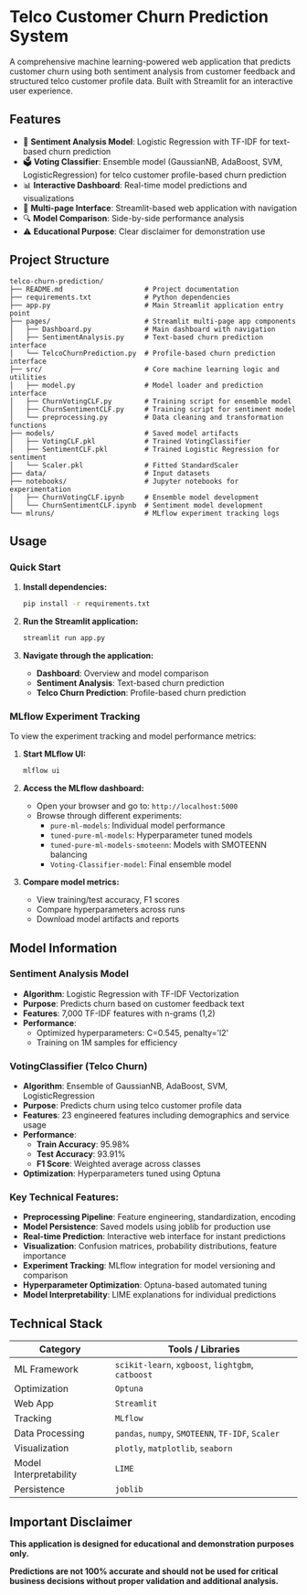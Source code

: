 # Telco Customer Churn Prediction System

A comprehensive machine learning-powered web application that predicts customer churn using both sentiment analysis from customer feedback and structured telco customer profile data. Built with Streamlit for an interactive user experience.

## Features

- 🤖 **Sentiment Analysis Model**: Logistic Regression with TF-IDF for text-based churn prediction
- 🗳️ **Voting Classifier**: Ensemble model (GaussianNB, AdaBoost, SVM, LogisticRegression) for telco customer profile-based churn prediction
- 📊 **Interactive Dashboard**: Real-time model predictions and visualizations
- 📝 **Multi-page Interface**: Streamlit-based web application with navigation
- 🔍 **Model Comparison**: Side-by-side performance analysis
- ⚠️ **Educational Purpose**: Clear disclaimer for demonstration use

## Project Structure

```
telco-churn-prediction/
├── README.md                    # Project documentation
├── requirements.txt             # Python dependencies
├── app.py                       # Main Streamlit application entry point
├── pages/                       # Streamlit multi-page app components
│   ├── Dashboard.py             # Main dashboard with navigation
│   ├── SentimentAnalysis.py     # Text-based churn prediction interface
│   └── TelcoChurnPrediction.py  # Profile-based churn prediction interface
├── src/                         # Core machine learning logic and utilities
│   ├── model.py                 # Model loader and prediction interface
│   ├── ChurnVotingCLF.py        # Training script for ensemble model
│   ├── ChurnSentimentCLF.py     # Training script for sentiment model
│   └── preprocessing.py         # Data cleaning and transformation functions
├── models/                      # Saved model artifacts
│   ├── VotingCLF.pkl            # Trained VotingClassifier
│   ├── SentimentCLF.pkl         # Trained Logistic Regression for sentiment
│   └── Scaler.pkl               # Fitted StandardScaler
├── data/                        # Input datasets
├── notebooks/                   # Jupyter notebooks for experimentation
│   ├── ChurnVotingCLF.ipynb     # Ensemble model development
│   └── ChurnSentimentCLF.ipynb  # Sentiment model development
└── mlruns/                      # MLflow experiment tracking logs
```

## Usage

### Quick Start

1. **Install dependencies:**
    ```bash
    pip install -r requirements.txt
    ```

2. **Run the Streamlit application:**
    ```bash
    streamlit run app.py
    ```

3. **Navigate through the application:**
   - **Dashboard**: Overview and model comparison
   - **Sentiment Analysis**: Text-based churn prediction
   - **Telco Churn Prediction**: Profile-based churn prediction

### MLflow Experiment Tracking

To view the experiment tracking and model performance metrics:

1. **Start MLflow UI:**
    ```bash
    mlflow ui
    ```

2. **Access the MLflow dashboard:**
   - Open your browser and go to: `http://localhost:5000`
   - Browse through different experiments:
     - `pure-ml-models`: Individual model performance
     - `tuned-pure-ml-models`: Hyperparameter tuned models
     - `tuned-pure-ml-models-smoteenn`: Models with SMOTEENN balancing
     - `Voting-Classifier-model`: Final ensemble model

3. **Compare model metrics:**
   - View training/test accuracy, F1 scores
   - Compare hyperparameters across runs
   - Download model artifacts and reports

## Model Information

### Sentiment Analysis Model
- **Algorithm**: Logistic Regression with TF-IDF Vectorization
- **Purpose**: Predicts churn based on customer feedback text
- **Features**: 7,000 TF-IDF features with n-grams (1,2)
- **Performance**: 
  - Optimized hyperparameters: C=0.545, penalty='l2'
  - Training on 1M samples for efficiency

### VotingClassifier (Telco Churn)
- **Algorithm**: Ensemble of GaussianNB, AdaBoost, SVM, LogisticRegression
- **Purpose**: Predicts churn using telco customer profile data
- **Features**: 23 engineered features including demographics and service usage
- **Performance**:
  - **Train Accuracy**: 95.98%
  - **Test Accuracy**: 93.91%
  - **F1 Score**: Weighted average across classes
- **Optimization**: Hyperparameters tuned using Optuna

### Key Technical Features:
- **Preprocessing Pipeline**: Feature engineering, standardization, encoding
- **Model Persistence**: Saved models using joblib for production use
- **Real-time Prediction**: Interactive web interface for instant predictions
- **Visualization**: Confusion matrices, probability distributions, feature importance
- **Experiment Tracking**: MLflow integration for model versioning and comparison
- **Hyperparameter Optimization**: Optuna-based automated tuning
- **Model Interpretability**: LIME explanations for individual predictions

## Technical Stack
| Category               | Tools / Libraries                                 |
| ---------------------- | ------------------------------------------------- |
| ML Framework           | `scikit-learn`, `xgboost`, `lightgbm`, `catboost` |
| Optimization           | `Optuna`                                          |
| Web App                | `Streamlit`                                       |
| Tracking               | `MLflow`                                          |
| Data Processing        | `pandas`, `numpy`, `SMOTEENN`, `TF-IDF`, `Scaler` |
| Visualization          | `plotly`, `matplotlib`, `seaborn`                 |
| Model Interpretability | `LIME`                                            |
| Persistence            | `joblib`                                          |

## Important Disclaimer

**This application is designed for educational and demonstration purposes only.**

**Predictions are not 100% accurate and should not be used for critical business decisions without proper validation and additional analysis.**
